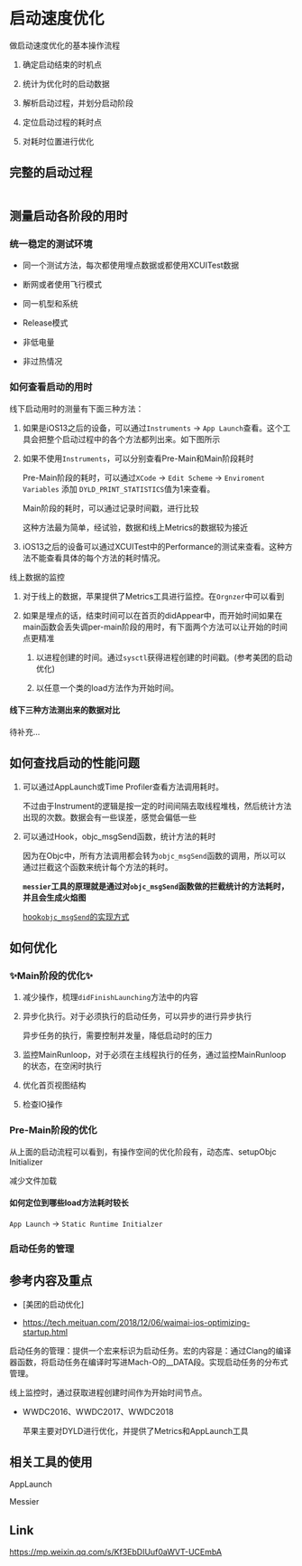 # 启动速度优化

做启动速度优化的基本操作流程

1. 确定启动结束的时机点

2. 统计为优化时的启动数据

2. 解析启动过程，并划分启动阶段

3. 定位启动过程的耗时点

4. 对耗时位置进行优化

## 完整的启动过程

![]()

## 测量启动各阶段的用时

### 统一稳定的测试环境

* 同一个测试方法，每次都使用埋点数据或都使用XCUITest数据

* 断网或者使用飞行模式 

* 同一机型和系统

* Release模式

* 非低电量

* 非过热情况

### 如何查看启动的用时

线下启动用时的测量有下面三种方法：

1. 如果是iOS13之后的设备，可以通过`Instruments` -> `App Launch`查看。这个工具会把整个启动过程中的各个方法都列出来。如下图所示

2. 如果不使用`Instruments`，可以分别查看Pre-Main和Main阶段耗时

	Pre-Main阶段的耗时，可以通过`XCode` -> `Edit Scheme` -> `Enviroment Variables` 添加 `DYLD_PRINT_STATISTICS`值为1来查看。

	Main阶段的耗时，可以通过记录时间戳，进行比较

	这种方法最为简单，经试验，数据和线上Metrics的数据较为接近

3. iOS13之后的设备可以通过XCUITest中的Performance的测试来查看。这种方法不能查看具体的每个方法的耗时情况。

线上数据的监控

1. 对于线上的数据，苹果提供了Metrics工具进行监控。在`Orgnzer`中可以看到

2. 如果是埋点的话，结束时间可以在首页的didAppear中，而开始时间如果在main函数会丢失调per-main阶段的用时，有下面两个方法可以让开始的时间点更精准

	1. 以进程创建的时间。通过`sysctl`获得进程创建的时间戳。(参考美团的启动优化)

	2. 以任意一个类的load方法作为开始时间。

#### 线下三种方法测出来的数据对比

待补充... 

## 如何查找启动的性能问题

1. 可以通过AppLaunch或Time Profiler查看方法调用耗时。
	
	不过由于Instrument的逻辑是按一定的时间间隔去取线程堆栈，然后统计方法出现的次数。数据会有一些误差，感觉会偏低一些

2. 可以通过Hook，objc_msgSend函数，统计方法的耗时

	因为在Objc中，所有方法调用都会转为`objc_msgSend`函数的调用，所以可以通过拦截这个函数来统计每个方法的耗时。

	**`messier`工具的原理就是通过对`objc_msgSend`函数做的拦截统计的方法耗时，并且会生成火焰图**

	[hook`objc_msgSend`的实现方式](/如何hook系统函数)

## 如何优化
 
### ✨Main阶段的优化✨

1. 减少操作，梳理`didFinishLaunching`方法中的内容

2. 异步化执行。对于必须执行的启动任务，可以异步的进行异步执行

	异步任务的执行，需要控制并发量，降低启动时的压力

3. 监控MainRunloop，对于必须在主线程执行的任务，通过监控MainRunloop的状态，在空闲时执行

4. 优化首页视图结构

5. 检查IO操作

### Pre-Main阶段的优化

从上面的启动流程可以看到，有操作空间的优化阶段有，动态库、setupObjc Initializer 

减少文件加载

#### 如何定位到哪些load方法耗时较长

`App Launch` -> `Static Runtime Initialzer`

### 启动任务的管理

## 参考内容及重点

* [美团的启动优化]

 * https://tech.meituan.com/2018/12/06/waimai-ios-optimizing-startup.html

 启动任务的管理：提供一个宏来标识为启动任务。宏的内容是：通过Clang的编译器函数，将启动任务在编译时写进Mach-O的__DATA段。实现启动任务的分布式管理。

 线上监控时，通过获取进程创建时间作为开始时间节点。

* WWDC2016、WWDC2017、WWDC2018

	苹果主要对DYLD进行优化，并提供了Metrics和AppLaunch工具

## 相关工具的使用

AppLaunch 

Messier

## Link

https://mp.weixin.qq.com/s/Kf3EbDIUuf0aWVT-UCEmbA
